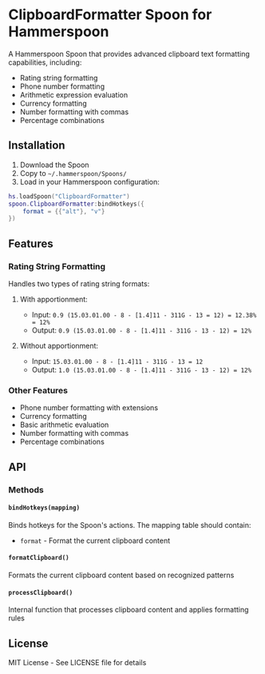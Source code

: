 # ClipboardFormatter Spoon for Hammerspoon

A Hammerspoon Spoon that provides advanced clipboard text formatting capabilities, including:

- Rating string formatting
- Phone number formatting
- Arithmetic expression evaluation
- Currency formatting
- Number formatting with commas
- Percentage combinations

## Installation

1. Download the Spoon
2. Copy to `~/.hammerspoon/Spoons/`
3. Load in your Hammerspoon configuration:

```lua
hs.loadSpoon("ClipboardFormatter")
spoon.ClipboardFormatter:bindHotkeys({
    format = {{"alt"}, "v"}
})
```

## Features

### Rating String Formatting
Handles two types of rating string formats:

1. With apportionment:
   - Input: `0.9 (15.03.01.00 - 8 - [1.4]11 - 311G - 13 = 12) = 12.38% = 12%`
   - Output: `0.9 (15.03.01.00 - 8 - [1.4]11 - 311G - 13 - 12) = 12%`

2. Without apportionment:
   - Input: `15.03.01.00 - 8 - [1.4]11 - 311G - 13 = 12`
   - Output: `1.0 (15.03.01.00 - 8 - [1.4]11 - 311G - 13 - 12) = 12%`

### Other Features
- Phone number formatting with extensions
- Currency formatting
- Basic arithmetic evaluation
- Number formatting with commas
- Percentage combinations

## API

### Methods

#### `bindHotkeys(mapping)`
Binds hotkeys for the Spoon's actions. The mapping table should contain:
- `format` - Format the current clipboard content

#### `formatClipboard()`
Formats the current clipboard content based on recognized patterns

#### `processClipboard()`
Internal function that processes clipboard content and applies formatting rules

## License

MIT License - See LICENSE file for details